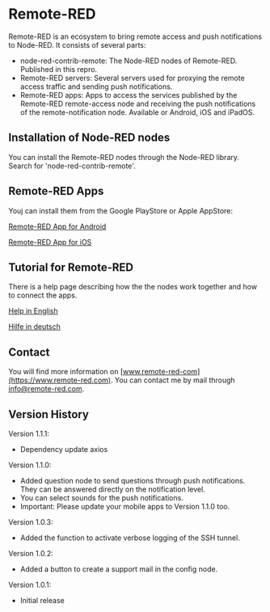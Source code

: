 # Remote-RED

Remote-RED is an ecosystem to bring remote access and push notifications to Node-RED. It consists of several parts:
- node-red-contrib-remote: The Node-RED nodes of Remote-RED. Published in this repro.
- Remote-RED servers: Several servers used for proxying the remote access traffic and sending push notifications.
- Remote-RED apps: Apps to access the services published by the Remote-RED remote-access node and receiving the push notifications of the remote-notification node. Available or Android, iOS and iPadOS.


## Installation of Node-RED nodes

You can install the Remote-RED nodes through the Node-RED library. Search for 'node-red-contrib-remote'.


## Remote-RED Apps

Youj can install them from the Google PlayStore or Apple AppStore:

[Remote-RED App for Android](http://play.google.com/store/apps/details?id=com.looking4cache.remotered.android)

[Remote-RED App for iOS](https://apps.apple.com/us/app/remote-red/id1529777665)


## Tutorial for Remote-RED

There is a help page describing how the the nodes work together and how to connect the apps.

[Help in English](https://www.remote-red.com/en/help/)

[Hilfe in deutsch](https://www.remote-red.com/de/hilfe/)


## Contact

You will find more information on [www.remote-red-com](https://www.remote-red.com). You can contact me by mail through info@remote-red.com.


## Version History

Version 1.1.1:
- Dependency update axios

Version 1.1.0:
- Added question node to send questions through push notifications. They can be answered directly on the notification level.
- You can select sounds for the push notifications.
- Important: Please update your mobile apps to Version 1.1.0 too.

Version 1.0.3:
- Added the function to activate verbose logging of the SSH tunnel.

Version 1.0.2:
- Added a button to create a support mail in the config node.

Version 1.0.1:
- Initial release
